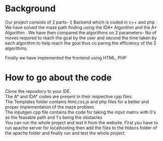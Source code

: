 <h1>Background</h1>
Our project consists of 2 parts- i) Backend which is coded in c++ and php . We have solved the maze path finding using the IDA* Algorithm and the A* Algorithm . We have then compared the  algorithms on 2 parameters- No of moves required to reach the  goal by the user and second the time taken by each algorithm to help reach the goal thus co paring the efficiency of the 2 algorithms.<p> </p>
Finally we have implemented the frontend using HTML, PHP <p> </p>
  <h1>How to go about the code</h1>
  Clone the repository to your IDE.<br/>
  The A* and IDA* codes are present in their respective cpp files.<br/>
  The Templates folder contains html,css,js and php files for a better and proper implementation of the maze problem.<br/>
  The inputgen.cpp file contains the code for taking the input matrix with 0's  as the feasable path and 1's being the obstacles<br/>
  You can run the whole project and test it from the website.
  First you have to run apache server for localhosting then add the files to the htdocs folder of the apache folder
  and finally run and test the whole project.
